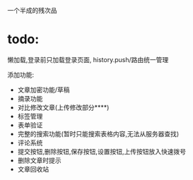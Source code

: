 一个半成的残次品

# todo:
懒加载,登录前只加载登录页面,
history.push/路由统一管理

添加功能:
- 文章加密功能/草稿
- 摘录功能
- 对比修改文章(上传修改部分****)
- 标签管理
- 表单验证
- 完整的搜索功能(暂时只能搜索表格内容,无法从服务器查找)
- 评论系统
- 提交按钮,删除按钮,保存按钮,设置按钮,上传按钮放入快速拨号
- 删除文章时提示
- 文章回收站
